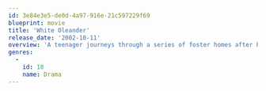 ```yaml
---
id: 3e84e3e5-de0d-4a97-916e-21c597229f69
blueprint: movie
title: 'White Oleander'
release_date: '2002-10-11'
overview: 'A teenager journeys through a series of foster homes after her mother goes to prison for committing a crime of passion.'
genres:
  -
    id: 18
    name: Drama
---
```

